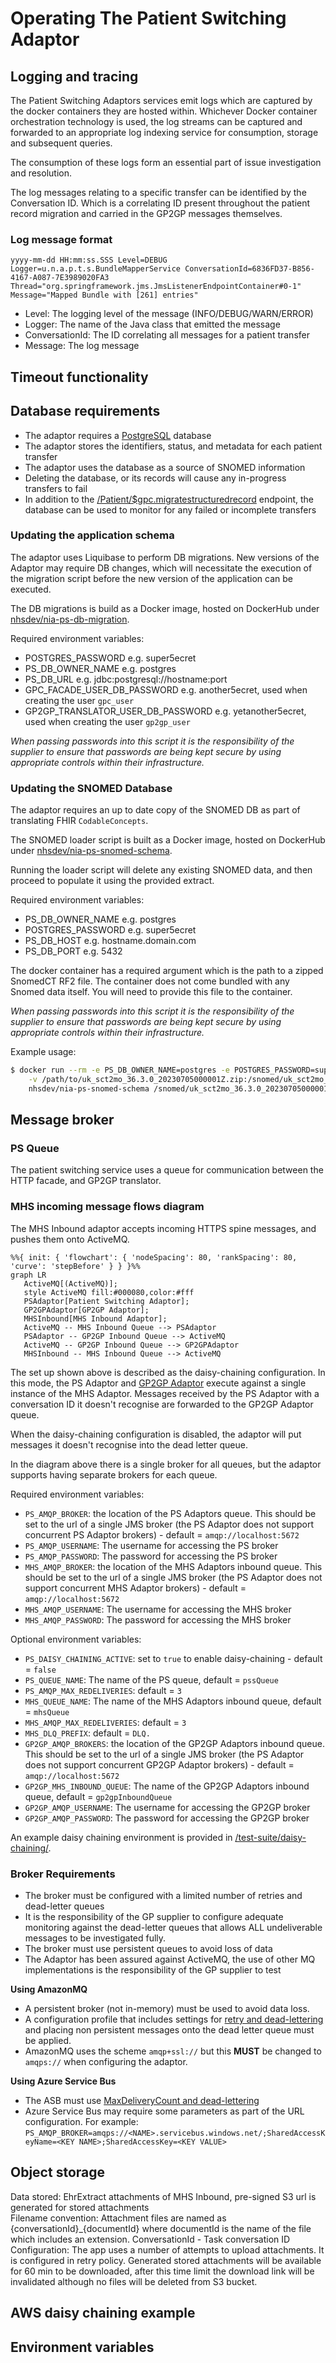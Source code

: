 # Operating The Patient Switching Adaptor

## Logging and tracing

The Patient Switching Adaptors services emit logs which are captured by the docker containers they are hosted within. Whichever Docker container orchestration technology is used, the log streams can be captured and forwarded to an appropriate log indexing service for consumption, storage and subsequent queries. 

The consumption of these logs form an essential part of issue investigation and resolution. 

The log messages relating to a specific transfer can be identified by the Conversation ID. Which is a correlating ID present throughout the patient record migration and carried in the GP2GP messages themselves.

### Log message format

```text
yyyy-mm-dd HH:mm:ss.SSS Level=DEBUG Logger=u.n.a.p.t.s.BundleMapperService ConversationId=6836FD37-B856-4167-A087-7E3989020FA3 Thread="org.springframework.jms.JmsListenerEndpointContainer#0-1" Message="Mapped Bundle with [261] entries"
```
- Level: The logging level of the message (INFO/DEBUG/WARN/ERROR) 
- Logger: The name of the Java class that emitted the message
- ConversationId: The ID correlating all messages for a patient transfer
- Message: The log message 

## Timeout functionality

## Database requirements

* The adaptor requires a [PostgreSQL] database
* The adaptor stores the identifiers, status, and metadata for each patient transfer
* The adaptor uses the database as a source of SNOMED information
* Deleting the database, or its records will cause any in-progress transfers to fail
* In addition to the [/Patient/$gpc.migratestructuredrecord][migratestructuredrecord] endpoint, the database can be used to monitor for any failed or incomplete transfers

[PostgreSQL]: https://www.postgresql.org/
[migratestructuredrecord]: README.md#patientgpcmigratestructuredrecord

### Updating the application schema

The adaptor uses Liquibase to perform DB migrations.
New versions of the Adaptor may require DB changes, which will necessitate the execution of the migration script before the new version of the application can be executed.

The DB migrations is build as a Docker image, hosted on DockerHub under [nhsdev/nia-ps-db-migration](https://hub.docker.com/r/nhsdev/nia-ps-db-migration).

Required environment variables:

- POSTGRES_PASSWORD e.g. super5ecret
- PS_DB_OWNER_NAME e.g. postgres
- PS_DB_URL e.g. jdbc:postgresql://hostname:port
- GPC_FACADE_USER_DB_PASSWORD e.g. another5ecret, used when creating the user `gpc_user`
- GP2GP_TRANSLATOR_USER_DB_PASSWORD e.g. yetanother5ecret, used when creating the user `gp2gp_user`

*When passing passwords into this script it is the responsibility of the supplier to ensure that passwords are being kept secure by using appropriate controls within their infrastructure.*

### Updating the SNOMED Database

The adaptor requires an up to date copy of the SNOMED DB as part of translating FHIR `CodableConcepts`.

The SNOMED loader script is built as a Docker image, hosted on DockerHub under [nhsdev/nia-ps-snomed-schema](https://hub.docker.com/r/nhsdev/nia-ps-snomed-schema).

Running the loader script will delete any existing SNOMED data, and then proceed to populate it using the provided extract.

Required environment variables:

- PS_DB_OWNER_NAME e.g. postgres
- POSTGRES_PASSWORD e.g. super5ecret
- PS_DB_HOST e.g. hostname.domain.com
- PS_DB_PORT e.g. 5432

The docker container has a required argument which is the path to a zipped SnomedCT RF2 file.
The container does not come bundled with any Snomed data itself.
You will need to provide this file to the container.

*When passing passwords into this script it is the responsibility of the supplier to ensure that passwords are being kept secure by using appropriate controls within their infrastructure.*

Example usage:
```sh
$ docker run --rm -e PS_DB_OWNER_NAME=postgres -e POSTGRES_PASSWORD=super5ecret -e PS_DB_HOST=postgres -e PS_DB_PORT=5432 \
    -v /path/to/uk_sct2mo_36.3.0_20230705000001Z.zip:/snomed/uk_sct2mo_36.3.0_20230705000001Z.zip \
    nhsdev/nia-ps-snomed-schema /snomed/uk_sct2mo_36.3.0_20230705000001Z.zip
```

## Message broker

### PS Queue

The patient switching service uses a queue for communication between the HTTP facade, and GP2GP translator.

### MHS incoming message flows diagram

The MHS Inbound adaptor accepts incoming HTTPS spine messages, and pushes them onto ActiveMQ.

```mermaid
%%{ init: { 'flowchart': { 'nodeSpacing': 80, 'rankSpacing': 80, 'curve': 'stepBefore' } } }%%
graph LR
   ActiveMQ[(ActiveMQ)];
   style ActiveMQ fill:#000080,color:#fff
   PSAdaptor[Patient Switching Adaptor];
   GP2GPAdaptor[GP2GP Adaptor];
   MHSInbound[MHS Inbound Adaptor];
   ActiveMQ -- MHS Inbound Queue --> PSAdaptor
   PSAdaptor -- GP2GP Inbound Queue --> ActiveMQ
   ActiveMQ -- GP2GP Inbound Queue --> GP2GPAdaptor
   MHSInbound -- MHS Inbound Queue --> ActiveMQ
```

The set up shown above is described as the daisy-chaining configuration.
In this mode, the PS Adaptor and [GP2GP Adaptor] execute against a single instance of the MHS Adaptor.
Messages received by the PS Adaptor with a conversation ID it doesn't recognise are forwarded to the GP2GP Adaptor queue.

When the daisy-chaining configuration is disabled, the adaptor will put messages it doesn't recognise into the dead letter queue.

In the diagram above there is a single broker for all queues, but the adaptor supports having separate brokers for each queue.

[GP2GP Adaptor]: https://github.com/nhsconnect/integration-adaptor-gp2gp

Required environment variables:

- `PS_AMQP_BROKER`: the location of the PS Adaptors queue. This should be set to the url of a single JMS broker
  (the PS Adaptor does not support concurrent PS Adaptor brokers) - default = `amqp://localhost:5672`
- `PS_AMQP_USERNAME`: The username for accessing the PS broker
- `PS_AMQP_PASSWORD`: The password for accessing the PS broker
- `MHS_AMQP_BROKER`: the location of the MHS Adaptors inbound queue. This should be set to the url of a single JMS broker
  (the PS Adaptor does not support concurrent MHS Adaptor brokers) - default = `amqp://localhost:5672`
- `MHS_AMQP_USERNAME`: The username for accessing the MHS broker
- `MHS_AMQP_PASSWORD`: The password for accessing the MHS broker

Optional environment variables:

- `PS_DAISY_CHAINING_ACTIVE`: set to `true` to enable daisy-chaining - default = `false`
- `PS_QUEUE_NAME`: The name of the PS queue, default = `pssQueue`
- `PS_AMQP_MAX_REDELIVERIES`: default = `3`
- `MHS_QUEUE_NAME`: The name of the MHS Adaptors inbound queue, default = `mhsQueue`
- `MHS_AMQP_MAX_REDELIVERIES`: default = `3`
- `MHS_DLQ_PREFIX`: default = `DLQ.`
- `GP2GP_AMQP_BROKERS`: the location of the GP2GP Adaptors inbound queue. This should be set to the url of a single JMS broker
  (the PS Adaptor does not support concurrent GP2GP Adaptor brokers) - default = `amqp://localhost:5672`
- `GP2GP_MHS_INBOUND_QUEUE`: The name of the GP2GP Adaptors inbound queue, default = `gp2gpInboundQueue`
- `GP2GP_AMQP_USERNAME`: The username for accessing the GP2GP broker
- `GP2GP_AMQP_PASSWORD`: The password for accessing the GP2GP broker

An example daisy chaining environment is provided in [/test-suite/daisy-chaining/](/test-suite/daisy-chaining/).

### Broker Requirements

* The broker must be configured with a limited number of retries and dead-letter queues
* It is the responsibility of the GP supplier to configure adequate monitoring against the dead-letter queues that allows ALL undeliverable messages to be investigated fully.
* The broker must use persistent queues to avoid loss of data
* The Adaptor has been assured against ActiveMQ, the use of other MQ implementations is the responsibility of the GP supplier to test

**Using AmazonMQ**

* A persistent broker (not in-memory) must be used to avoid data loss.
* A configuration profile that includes settings for [retry and dead-lettering](https://activemq.apache.org/message-redelivery-and-dlq-handling.html) and placing non persistent messages onto the dead letter queue must be applied.
* AmazonMQ uses the scheme `amqp+ssl://` but this **MUST** be changed to `amqps://` when configuring the adaptor.

**Using Azure Service Bus**

* The ASB must use [MaxDeliveryCount and dead-lettering](https://docs.microsoft.com/en-us/azure/service-bus-messaging/service-bus-dead-letter-queues#exceeding-maxdeliverycount)
* Azure Service Bus may require some parameters as part of the URL configuration. For example: `PS_AMQP_BROKER=amqps://<NAME>.servicebus.windows.net/;SharedAccessKeyName=<KEY NAME>;SharedAccessKey=<KEY VALUE>`

## Object storage
Data stored:
    EhrExtract attachments of MHS Inbound, pre-signed S3 url is generated for stored attachments      
Filename convention:
    Attachment files are named as {conversationId}_{documentId} where documentId is the name of the file which includes an extension.
    ConversationId - Task conversation ID
Configuration:
    The app uses a number of attempts to upload attachments. It is configured in retry policy. 
    Generated stored attachments will be available for 60 min to be downloaded, after this time limit the download link will be invalidated
    although no files will be deleted from S3 bucket.

## AWS daisy chaining example

## Environment variables


